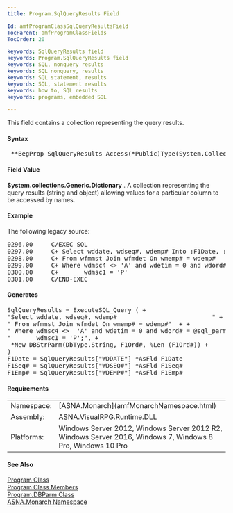 ```yaml
---
title: Program.SqlQueryResults Field

Id: amfProgramClassSqlQueryResultsField
TocParent: amfProgramClassFields
TocOrder: 20

keywords: SqlQueryResults field
keywords: Program.SqlQueryResults field
keywords: SQL, nonquery results
keywords: SQL nonquery, results
keywords: SQL statement, results
keywords: SQL, statement results
keywords: how to, SQL results
keywords: programs, embedded SQL

---
```


This field contains a collection representing the query results.

#### Syntax
<pre class="syntax"> **BegProp SqlQueryResults Access(*Public)Type(System.Collections.Generic.Dictionary)** </pre>

#### Field Value
**System.collections.Generic.Dictionary** . A collection representing the query results (string and object) allowing values for a particular column to be accessed by names.

#### Example
The following legacy source:
<pre class="libCScode">
0296.00     C/EXEC SQL
0297.00     C+ Select wddate, wdseq#, wdemp# Into :F1Date, :F1Seq#,:F1Emp#
0298.00     C+ From wfmmst Join wfmdet On wmemp# = wdemp#
0299.00     C+ Where wdmsc4 &lt;&gt; 'A' and wdetim = 0 and wdord#= :F1Ord# and
0300.00     C+       wdmsc1 = 'P'
0301.00     C/END-EXEC
</pre>

#### Generates
<pre class="example">
SqlQueryResults = ExecuteSQL_Query ( +
"Select wddate, wdseq#, wdemp#                          " + +
" From wfmmst Join wfmdet On wmemp# = wdemp#"  + + 
" Where wdmsc4 &lt;&gt;  'A' and wdetim = 0 and wdord# = @sql_parm_1 and" + +
"       wdmsc1 = 'P';", + 
 *New DBStrParm(DbType.String, F1Ord#, %Len (F1Ord#)) + 
)
F1Date = SqlQueryResults["WDDATE"] *AsFld F1Date
F1Seq# = SqlQueryResults["WDSEQ#"] *AsFld F1Seq#
F1Emp# = SqlQueryResults["WDEMP#"] *AsFld F1Emp#
</pre>

<!-- -->

 <!-- start -->

#### Requirements
<table class="dttable" cellspacing="0" cellpadding="4" width="60%">
           <colgroup>
            <col width="15%" style="font-weight:bold" />
            <col width="85%" />
          </colgroup>
          <tr>
            <td>Namespace:</td>
            <td>[ASNA.Monarch](amfMonarchNamespace.html)</td>
          </tr>
          <tr>
            <td>Assembly:</td>
            <td>ASNA.VisualRPG.Runtime.DLL</td>
          </tr>
         <tr>
            <td>Platforms:</td>
            <td> Windows Server 2012, Windows Server 2012 R2, Windows Server 2016, Windows 7, Windows 8 Pro, Windows 10 Pro</td>
         </tr>
</table>

<!-- end -->

#### See Also
[Program Class](amfProgramClass.html) <br /> [Program Class Members](amfProgramClassMembers.html) <br /> [ Program.DBParm Class](amfProgramDBParmClass.html) <br /> [ASNA.Monarch Namespace](amfMonarchNamespace.html) 
